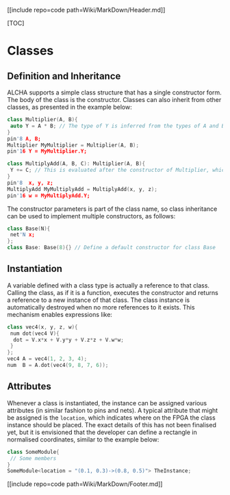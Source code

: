 [[include repo=code path=Wiki/MarkDown/Header.md]]

[TOC]

# Classes
## Definition and Inheritance
ALCHA supports a simple class structure that has a single constructor form.  The body of the class is the constructor.  Classes can also inherit from other classes, as presented in the example below:

~~~C++
class Multiplier(A, B){
 auto Y = A * B; // The type of Y is inferred from the types of A and B
}
pin'8 A, B;
Multiplier MyMultiplier = Multiplier(A, B);
pin'16 Y = MyMultiplier.Y;

class MultiplyAdd(A, B, C): Multiplier(A, B){
 Y += C; // This is evaluated after the constructor of Multiplier, which declares the type
}
pin'8  x, y, z;
MultiplyAdd MyMultiplyAdd = MultiplyAdd(x, y, z);
pin'16 w = MyMultiplyAdd.Y;
~~~

The constructor parameters is part of the class name, so class inheritance can be used to implement multiple constructors, as follows:

~~~C++
class Base(N){
 net'N x;
};
class Base: Base(8){} // Define a default constructor for class Base
~~~

## Instantiation

A variable defined with a class type is actually a reference to that class.  Calling the class, as if it is a function, executes the constructor and returns a reference to a new instance of that class.  The class instance is automatically destroyed when no more references to it exists.  This mechanism enables expressions like:

~~~C++
class vec4(x, y, z, w){
 num dot(vec4 V){
  dot = V.x*x + V.y*y + V.z*z + V.w*w;
 }
};
vec4 A = vec4(1, 2, 3, 4);
num  B = A.dot(vec4(9, 8, 7, 6));
~~~

## Attributes
Whenever a class is instantiated, the instance can be assigned various attributes (in similar fashion to pins and nets).  A typical attribute that might be assigned is the `location`, which indicates where on the FPGA the class instance should be placed.  The exact details of this has not been finalised yet, but it is envisioned that the developer can define a rectangle in normalised coordinates, similar to the example below:

~~~C++
class SomeModule{
 // Some members
}
SomeModule<location = "(0.1, 0.3)->(0.8, 0.5)"> TheInstance;
~~~

[[include repo=code path=Wiki/MarkDown/Footer.md]]


